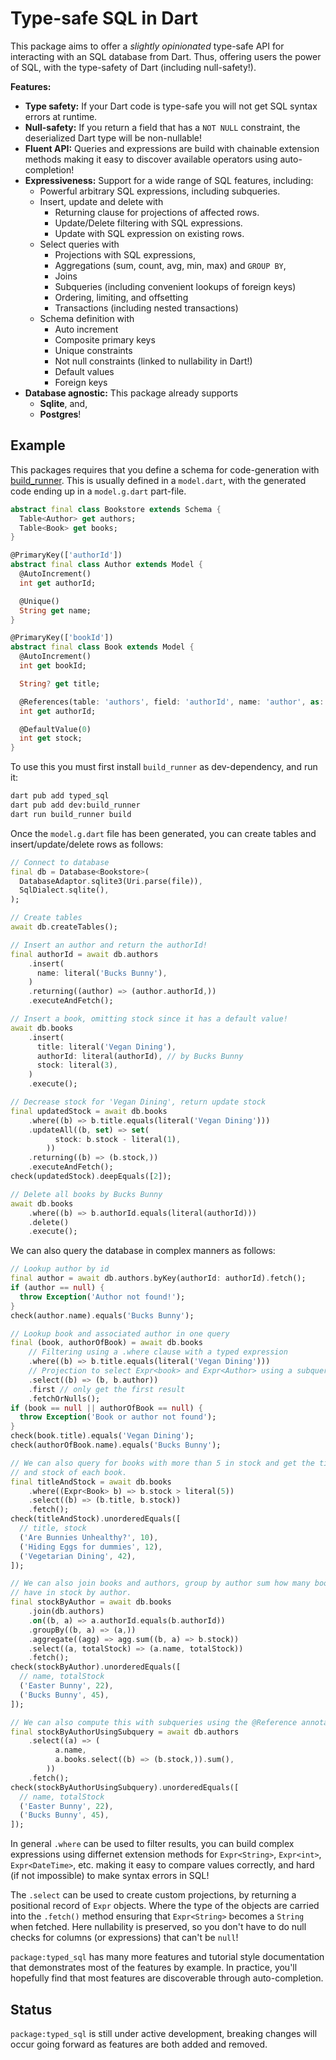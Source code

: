 # Type-safe SQL in Dart
This package aims to offer a _slightly opinionated_ type-safe API for
interacting with an SQL database from Dart. Thus, offering users the power
of SQL, with the type-safety of Dart (including null-safety!).

**Features:**
 * **Type safety:** If your Dart code is type-safe you will not get SQL
   syntax errors at runtime.
 * **Null-safety:** If you return a field that has a `NOT NULL` constraint, the
   deserialized Dart type will be non-nullable!
 * **Fluent API:** Queries and expressions are build with chainable extension
   methods making it easy to discover available operators using auto-completion!
 * **Expressiveness:** Support for a wide range of SQL features, including:
   * Powerful arbitrary SQL expressions, including subqueries.
   * Insert, update and delete with
     * Returning clause for projections of affected rows.
     * Update/Delete filtering with SQL expressions.
     * Update with SQL expression on existing rows.
   * Select queries with
     * Projections with SQL expressions,
     * Aggregations (sum, count, avg, min, max) and `GROUP BY`,
     * Joins
     * Subqueries (including convenient lookups of foreign keys)
     * Ordering, limiting, and offsetting
     * Transactions (including nested transactions)
   * Schema definition with
     * Auto increment
     * Composite primary keys
     * Unique constraints
     * Not null constraints (linked to nullability in Dart!)
     * Default values
     * Foreign keys
 * **Database agnostic:** This package already supports
   * **Sqlite**, and,
   * **Postgres**!

## Example
This packages requires that you define a schema for code-generation with
[build_runner]. This is usually defined in a `model.dart`, with the generated
code ending up in a `model.g.dart` part-file.

```dart bookstore_test.dart#bookstore-schema
abstract final class Bookstore extends Schema {
  Table<Author> get authors;
  Table<Book> get books;
}

@PrimaryKey(['authorId'])
abstract final class Author extends Model {
  @AutoIncrement()
  int get authorId;

  @Unique()
  String get name;
}

@PrimaryKey(['bookId'])
abstract final class Book extends Model {
  @AutoIncrement()
  int get bookId;

  String? get title;

  @References(table: 'authors', field: 'authorId', name: 'author', as: 'books')
  int get authorId;

  @DefaultValue(0)
  int get stock;
}
```

To use this you must first install `build_runner` as dev-dependency, and run it:
```sh
dart pub add typed_sql
dart pub add dev:build_runner
dart run build_runner build
```

Once the `model.g.dart` file has been generated, you can create tables and
insert/update/delete rows as follows:

```dart bookstore_test.dart#setup
// Connect to database
final db = Database<Bookstore>(
  DatabaseAdaptor.sqlite3(Uri.parse(file)),
  SqlDialect.sqlite(),
);

// Create tables
await db.createTables();

// Insert an author and return the authorId!
final authorId = await db.authors
    .insert(
      name: literal('Bucks Bunny'),
    )
    .returning((author) => (author.authorId,))
    .executeAndFetch();

// Insert a book, omitting stock since it has a default value!
await db.books
    .insert(
      title: literal('Vegan Dining'),
      authorId: literal(authorId), // by Bucks Bunny
      stock: literal(3),
    )
    .execute();

// Decrease stock for 'Vegan Dining', return update stock
final updatedStock = await db.books
    .where((b) => b.title.equals(literal('Vegan Dining')))
    .updateAll((b, set) => set(
          stock: b.stock - literal(1),
        ))
    .returning((b) => (b.stock,))
    .executeAndFetch();
check(updatedStock).deepEquals([2]);

// Delete all books by Bucks Bunny
await db.books
    .where((b) => b.authorId.equals(literal(authorId)))
    .delete()
    .execute();
```

We can also query the database in complex manners as follows:
```dart bookstore_test.dart#README-query-example
// Lookup author by id
final author = await db.authors.byKey(authorId: authorId).fetch();
if (author == null) {
  throw Exception('Author not found!');
}
check(author.name).equals('Bucks Bunny');

// Lookup book and associated author in one query
final (book, authorOfBook) = await db.books
    // Filtering using a .where clause with a typed expression
    .where((b) => b.title.equals(literal('Vegan Dining')))
    // Projection to select Expr<book> and Expr<Author> using a subquery
    .select((b) => (b, b.author))
    .first // only get the first result
    .fetchOrNulls();
if (book == null || authorOfBook == null) {
  throw Exception('Book or author not found');
}
check(book.title).equals('Vegan Dining');
check(authorOfBook.name).equals('Bucks Bunny');

// We can also query for books with more than 5 in stock and get the title
// and stock of each book.
final titleAndStock = await db.books
    .where((Expr<Book> b) => b.stock > literal(5))
    .select((b) => (b.title, b.stock))
    .fetch();
check(titleAndStock).unorderedEquals([
  // title, stock
  ('Are Bunnies Unhealthy?', 10),
  ('Hiding Eggs for dummies', 12),
  ('Vegetarian Dining', 42),
]);

// We can also join books and authors, group by author sum how many books we
// have in stock by author.
final stockByAuthor = await db.books
    .join(db.authors)
    .on((b, a) => a.authorId.equals(b.authorId))
    .groupBy((b, a) => (a,))
    .aggregate((agg) => agg.sum((b, a) => b.stock))
    .select((a, totalStock) => (a.name, totalStock))
    .fetch();
check(stockByAuthor).unorderedEquals([
  // name, totalStock
  ('Easter Bunny', 22),
  ('Bucks Bunny', 45),
]);

// We can also compute this with subqueries using the @Reference annotation
final stockByAuthorUsingSubquery = await db.authors
    .select((a) => (
          a.name,
          a.books.select((b) => (b.stock,)).sum(),
        ))
    .fetch();
check(stockByAuthorUsingSubquery).unorderedEquals([
  // name, totalStock
  ('Easter Bunny', 22),
  ('Bucks Bunny', 45),
]);
```

In general `.where` can be used to filter results, you can build complex
expressions using differnet extension methods for `Expr<String>`, `Expr<int>`,
`Expr<DateTime>`, etc. making it easy to compare values correctly, and hard
(if not impossible) to make syntax errors in SQL!

The `.select` can be used to create custom projections, by returning a
positional record of `Expr` objects. Where the type of the objects are carried
into the `.fetch()` method ensuring that `Expr<String>` becomes a `String` when
fetched. Here nullability is preserved, so you don't have to do null checks for
columns (or expressions) that can't be `null`!

`package:typed_sql` has many more features and tutorial style documentation
that demonstrates most of the features by example. In practice, you'll hopefully
find that most features are discoverable through auto-completion.

## Status

`package:typed_sql` is still under active development, breaking changes will
occur going forward as features are both added and removed.

[build_runner]: https://pub.dev/packages/build_runner

